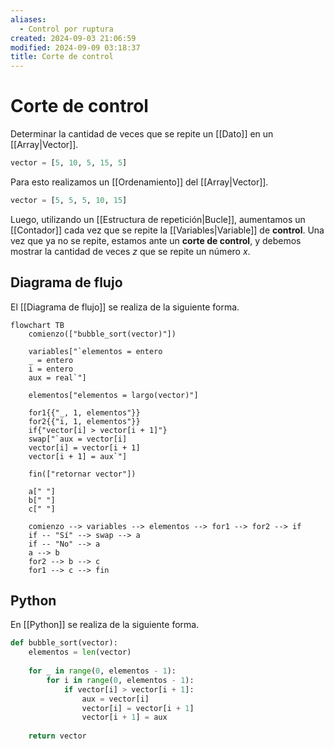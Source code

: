```yaml
---
aliases:
  - Control por ruptura
created: 2024-09-03 21:06:59
modified: 2024-09-09 03:18:37
title: Corte de control
---
```


# Corte de control

Determinar la cantidad de veces que se repite un [[Dato]] en un [[Array|Vector]].

```python
vector = [5, 10, 5, 15, 5]
```

Para esto realizamos un [[Ordenamiento]] del [[Array|Vector]].

```python
vector = [5, 5, 5, 10, 15]
```

Luego, utilizando un [[Estructura de repetición|Bucle]], aumentamos un [[Contador]] cada vez que se repite la [[Variables|Variable]] de **control**. Una vez que ya no se repite, estamos ante un **corte de control**, y debemos mostrar la cantidad de veces $z$ que se repite un número $x$.

## Diagrama de flujo

El [[Diagrama de flujo]] se realiza de la siguiente forma.

```mermaid
flowchart TB
	comienzo(["bubble_sort(vector)"])
    
	variables["`elementos = entero
	_ = entero
	i = entero
	aux = real`"]
	
	elementos["elementos = largo(vector)"]
	
	for1{{"_, 1, elementos"}}
	for2{{"i, 1, elementos"}}
	if{"vector[i] > vector[i + 1]"}
	swap["`aux = vector[i]
	vector[i] = vector[i + 1]
	vector[i + 1] = aux`"]
	
	fin(["retornar vector"])
	
	a[" "]
	b[" "]
	c[" "]
    
	comienzo --> variables --> elementos --> for1 --> for2 --> if
	if -- "Sí" --> swap --> a
	if -- "No" --> a
	a --> b
	for2 --> b --> c
	for1 --> c --> fin
```

## Python

En [[Python]] se realiza de la siguiente forma.

```python
def bubble_sort(vector):
    elementos = len(vector)
    
    for _ in range(0, elementos - 1):
        for i in range(0, elementos - 1):
            if vector[i] > vector[i + 1]:
                aux = vector[i]
                vector[i] = vector[i + 1]
                vector[i + 1] = aux
                
    return vector
```
